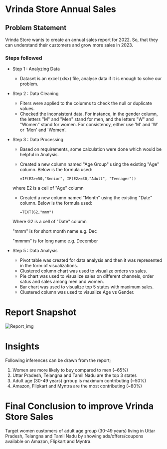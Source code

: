 # Vrinda Store Annual Sales

## Problem Statement

Vrinda Store wants to create an annual sales report for 2022. So, that they can understand their customers and grow more sales in 2023.


### Steps followed 

- Step 1 : Analyzing Data
  - Dataset is an excel (xlsx) file, analyse data if it is enough to solve our problem.

- Step 2 : Data Cleaning 
  - Fiters were applied to the columns to check the null or duplicate values.
  - Checked the inconsistent data. For instance, in the gender column, the letters "M" and "Men" stand for men, and the letters "W" and "Women" stand for women. For consistency, either use 'M' and 'W' or 'Men' and 'Women'.

- Step 3 : Data Processing
  - Based on requirements, some calculation were done which would be helpful in Analysis. 
  - Created a new column named "Age Group" using the existing "Age" column. 
  Below is the formula used:
       
        =IF(E2>=50,"Senior", IF(E2>=30,"Adult", "Teenager"))
  where E2 is a cell of "Age" column 
  - Created a new column named "Month" using the existing "Date" column. 
  Below is the formula used:

        =TEXT(G2,"mmm")
  Where G2 is a cell of "Date" column

  "mmm" is for short month name e.g. Dec 

  "mmmm" is for long name e.g. December


- Step 5 : Data Analysis
  - Pivot table was created for data analysis and then it was represented in the form of visualizations.
  -  Clustered column chart was used to visualize orders vs sales.
  - Pie chart was used to visualize sales on different channels, order satus and sales among men and women.
  - Bar chart was used to visualize top 5 states with maximum sales.
  - Clustered column was used to visualize Age vs Gender.


 # Report Snapshot

![Report_img](https://github.com/vinodsrawat/Vrinda-Strore-Annual-Excel-Report/assets/161686865/6a68f05e-c6e6-4cbc-854d-1b33e9e42139)

# Insights

Following inferences can be drawn from the report;
								
1. Women are more likely to buy compared to men (~65%)								
2. Uttar Pradesh, Telangna and Tamil Nadu are the top 3 states								
3. Adult age (30-49 years) grroup is maximum contributing (~50%)								
4. Amazon, Flipkart and Myntra are the most contributing (~80%)								
								
# Final Conclusion to improve Vrinda Store Sales								
Target women customers of adult age group (30-49 years) living in Uttar Pradesh, Telangna and Tamil Nadu by showing ads/offers/coupons available on Amazon, Flipkart and Myntra.
